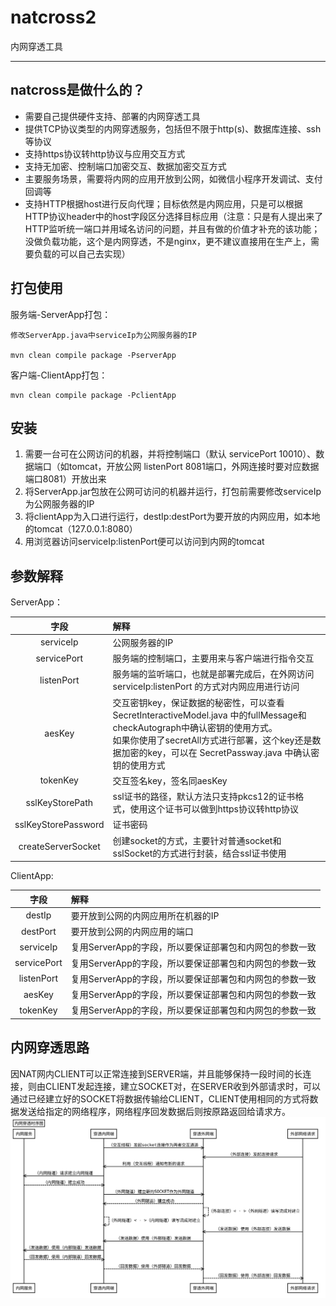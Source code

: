 # natcross2
内网穿透工具

*********************

## natcross是做什么的？
- 需要自己提供硬件支持、部署的内网穿透工具
- 提供TCP协议类型的内网穿透服务，包括但不限于http(s)、数据库连接、ssh等协议
- 支持https协议转http协议与应用交互方式
- 支持无加密、控制端口加密交互、数据加密交互方式
- 主要服务场景，需要将内网的应用开放到公网，如微信小程序开发调试、支付回调等
- 支持HTTP根据host进行反向代理；目标依然是内网应用，只是可以根据HTTP协议header中的host字段区分选择目标应用（注意：只是有人提出来了HTTP监听统一端口并用域名访问的问题，并且有做的价值才补充的该功能；没做负载功能，这个是内网穿透，不是nginx，更不建议直接用在生产上，需要负载的可以自己去实现）

## 打包使用

服务端-ServerApp打包：
```
修改ServerApp.java中serviceIp为公网服务器的IP

mvn clean compile package -PserverApp
```
客户端-ClientApp打包：
```
mvn clean compile package -PclientApp
```

## 安装
1. 需要一台可在公网访问的机器，并将控制端口（默认 servicePort 10010）、数据端口（如tomcat，开放公网 listenPort 8081端口，外网连接时要对应数据端口8081）开放出来
2. 将ServerApp.jar包放在公网可访问的机器并运行，打包前需要修改serviceIp为公网服务器的IP
3. 将clientApp为入口进行运行，destIp:destPort为要开放的内网应用，如本地的tomcat（127.0.0.1:8080）
4. 用浏览器访问serviceIp:listenPort便可以访问到内网的tomcat

## 参数解释
ServerApp：

|字段|解释|
|:-:|:-|
|serviceIp|公网服务器的IP|
|servicePort|服务端的控制端口，主要用来与客户端进行指令交互|
|listenPort|服务端的监听端口，也就是部署完成后，在外网访问 serviceIp:listenPort 的方式对内网应用进行访问|
|aesKey|交互密钥key，保证数据的秘密性，可以查看 SecretInteractiveModel.java 中的fullMessage和checkAutograph中确认密钥的使用方式。<br>如果你使用了secretAll方式进行部署，这个key还是数据加密的key，可以在 SecretPassway.java 中确认密钥的使用方式|
|tokenKey|交互签名key，签名同aesKey|
|sslKeyStorePath|ssl证书的路径，默认方法只支持pkcs12的证书格式，使用这个证书可以做到https协议转http协议|
|sslKeyStorePassword|证书密码|
|createServerSocket|创建socket的方式，主要针对普通socket和sslSocket的方式进行封装，结合ssl证书使用|

ClientApp:

|字段|解释|
|:-:|:-|
|destIp|要开放到公网的内网应用所在机器的IP|
|destPort|要开放到公网的内网应用的端口|
|serviceIp|复用ServerApp的字段，所以要保证部署包和内网包的参数一致|
|servicePort|复用ServerApp的字段，所以要保证部署包和内网包的参数一致|
|listenPort|复用ServerApp的字段，所以要保证部署包和内网包的参数一致|
|aesKey|复用ServerApp的字段，所以要保证部署包和内网包的参数一致|
|tokenKey|复用ServerApp的字段，所以要保证部署包和内网包的参数一致|

## 内网穿透思路

因NAT网内CLIENT可以正常连接到SERVER端，并且能够保持一段时间的长连接，则由CLIENT发起连接，建立SOCKET对，在SERVER收到外部请求时，可以通过已经建立好的SOCKET将数据传输给CLIENT，CLIENT使用相同的方式将数据发送给指定的网络程序，网络程序回发数据后则按原路返回给请求方。
![时序图](./doc/sequence.svg)